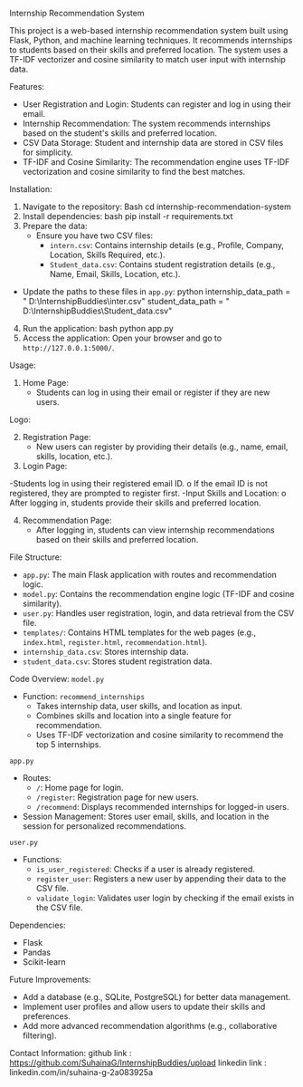 Internship Recommendation System

This project is a web-based internship recommendation system built using Flask, Python, and machine learning techniques. It recommends internships to students based on their skills and preferred location. The system uses a TF-IDF vectorizer and cosine similarity to match user input with internship data.

Features:
- User Registration and Login: Students can register and log in using their email.
- Internship Recommendation: The system recommends internships based on the student's skills and preferred location.
- CSV Data Storage: Student and internship data are stored in CSV files for simplicity.
- TF-IDF and Cosine Similarity: The recommendation engine uses TF-IDF vectorization and cosine similarity to find the best matches.

Installation:
1. Navigate to the repository:
   Bash
   cd internship-recommendation-system
2. Install dependencies:
   bash
   pip install -r requirements.txt
3. Prepare the data:
   - Ensure you have two CSV files:
     - `intern.csv`: Contains internship details (e.g., Profile, Company, Location, Skills Required, etc.).
     - `Student_data.csv`: Contains student registration details (e.g., Name, Email, Skills, Location, etc.).
 
  - Update the paths to these files in `app.py`:
     python
     internship_data_path  =  " D:\InternshipBuddies\inter.csv"
     student_data_path  =   " D:\InternshipBuddies\Student_data.csv"
4. Run the application:
   bash
   python app.py
5. Access the application:
   Open your browser and go to `http://127.0.0.1:5000/`.

Usage:
1. Home Page:
   - Students can log in using their email or register if they are new users.

 
 

Logo:
 
2. Registration Page:
   - New users can register by providing their details (e.g., name, email, skills, location, etc.).
3. Login Page:
 
-Students log in using their registered email ID.
o	If the email ID is not registered, they are prompted to register first.
-Input Skills and Location:
o	After logging in, students provide their skills and preferred location.

4. Recommendation Page:
   - After logging in, students can view internship recommendations based on their skills and preferred location.

 

 File Structure:

- `app.py`: The main Flask application with routes and recommendation logic.
- `model.py`: Contains the recommendation engine logic (TF-IDF and cosine similarity).
- `user.py`: Handles user registration, login, and data retrieval from the CSV file.
- `templates/`: Contains HTML templates for the web pages (e.g., `index.html`, `register.html`, `recommendation.html`).
- `internship_data.csv`: Stores internship data.
- `student_data.csv`: Stores student registration data.



Code Overview:
`model.py`
- Function: `recommend_internships`
  - Takes internship data, user skills, and location as input.
  - Combines skills and location into a single feature for recommendation.
  - Uses TF-IDF vectorization and cosine similarity to recommend the top 5 internships.

`app.py`
- Routes:
  - `/`: Home page for login.
  - `/register`: Registration page for new users.
  - `/recommend`: Displays recommended internships for logged-in users.
- Session Management: Stores user email, skills, and location in the session for personalized recommendations.

`user.py`
- Functions:
  - `is_user_registered`: Checks if a user is already registered.
  - `register_user`: Registers a new user by appending their data to the CSV file.
  - `validate_login`: Validates user login by checking if the email exists in the CSV file.



Dependencies:
- Flask
- Pandas
- Scikit-learn

Future Improvements:

- Add a database (e.g., SQLite, PostgreSQL) for better data management.
- Implement user profiles and allow users to update their skills and preferences.
- Add more advanced recommendation algorithms (e.g., collaborative filtering).

Contact Information:
   github link  : https://github.com/SuhainaG/InternshipBuddies/upload
   linkedin link :  linkedin.com/in/suhaina-g-2a083925a
   
